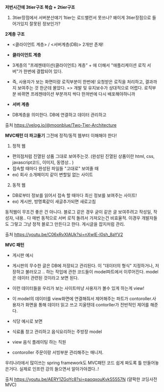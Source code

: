 **저번시간에 3tier구조 복습 + 2tier구조**
1. 3tier장점에서 서버분산얘기 1tier는 로드밸런서 못쓰나? 왜이게 3tier장점으로 들어가있지 잘못된 정보인가?
   

**2계층 구조**
- <클라이언트 계층> / <서버계층(DB)> 2개만 존재!
- **클라이언트 계층**
- 3계층의 "프레젠테이션(클라이언트) 계층" + 에 더해서 "애플리케이션 로직 서버"가 한번에 결합되어 있다.
- 즉, 사용자가 보는 화면이랑 로직부분이 한번에! 요청받은 로직을 처리하고, 결과까지 보여주는 것 한군데 몰았다.
=> 개발 및 유지보수가 상대적으로 어렵다. 로직부분 바뀌면 프레젠테이션 부분까지 싹다 한꺼번에 다시 배포해야하니까

- **서버 계층**
- DB계층을 의미한다. DB에 연결하고 데이터 관리하고

출처
https://velog.io/@moonblue/Two-Tier-Architecture


**MVC패턴 더 파고들기**
그전에 정적/동적 웹부터 이해해야 한다!
1. 정적 웹
- 편의점처럼 진열된 상품 그대로 보여주는것. (완성된 진열된 상품이란 html, css, javascript코드, 이미지, 동영상.. )
- 접속할 때마다 완성된 파일들 "고대로" 보여줄 때
- ex) 회사 소개페이지 같이 변할일 없는 사이트

2. 동적 웹
- DB로부터 정보를 읽어서 접속 할 때마다 최신 정보를 보여주는 사이트!
- ex) 게시판, 방명록같이 새글추가되면 새로고침

동적웹이 무조건 좋은 건 아니다. 블로그 같은 경우 굳이 같은 글 보여주려고 작성일, 작성자, 내용.. 다 매번 동적으로 서버 로직 돌려서 가져오는건 비효율적. 이경우 개발자들도 그렇고 그냥 정적 블로그 만든다고 한다. 게시글을 잡지처럼 관리.

출처
https://youtu.be/C06xRvXIAUk?si=nXwIE-l0sh_8aYV2


**MVC 패턴**
- 게시판 예시
- 게시판의 무수한 글은 DB에 저장되고 관리된다. 이 "데이터의 형식" 지정하거나, 저장하고 불러오고 .. 하는 작업에 관한 코드들이 model파트에서 이루어진다. model은 데이터 관련된 것이라고 보면 된다.
- 이런 데이터들을 우리가 보는 사이트마냥 사용자가 볼수 있게 하는게 view!
- 이 model의 데이터를 view화면에 연결해줘서 제어해주는 파트가 contoroller.사용자가 화면을 통해 데이터 읽고 쓰고 지울텐데 contorller가 전반적인 제어를 해준다.

- 식당 예시로 보면
- 식료품 창고 관리하고 음식요리하는 주방장 model
- view 음식 플레이팅 하는 직원
- contoroller 주문이랑 서빙부분 관리해주는 매니저.

우리나라에서 많이쓰는 spring framework도 MVC패턴 코드 쉽게 짜도록 틀 만들어놓은거다.
실제로 인프런 강의 들으면서 알아가야겠다..!

출처
https://youtu.be/AERY1ZGoYc8?si=paoqxouKvk55557N (얄팍한 코딩사전 MVC)
